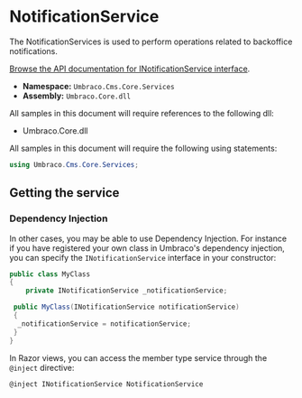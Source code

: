 # NotificationService

The NotificationServices is used to perform operations related to backoffice notifications.

[Browse the API documentation for INotificationService interface](https://apidocs.umbraco.com/v13/csharp/api/Umbraco.Cms.Core.Services.INotificationService.html).

* **Namespace:** `Umbraco.Cms.Core.Services`
* **Assembly:** `Umbraco.Core.dll`

All samples in this document will require references to the following dll:

* Umbraco.Core.dll

All samples in this document will require the following using statements:

```csharp
using Umbraco.Cms.Core.Services;
```

## Getting the service

### Dependency Injection

In other cases, you may be able to use Dependency Injection. For instance if you have registered your own class in Umbraco's dependency injection, you can specify the `INotificationService` interface in your constructor:

```csharp
public class MyClass
{
    private INotificationService _notificationService;

 public MyClass(INotificationService notificationService)
 {
  _notificationService = notificationService;
 }
}
```

In Razor views, you can access the member type service through the `@inject` directive:

```csharp
@inject INotificationService NotificationService
```
